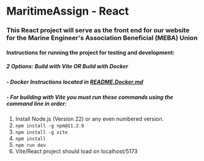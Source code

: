 # MaritimeAssign - React

### This React project will serve as the front end for our website for the Marine Engineer's Association Beneficial (MEBA) Union

#### Instructions for running the project for testing and development:

##### 2 Options: Build with Vite OR Build with Docker

##### - Docker Instructions located in [README.Docker.md](https://github.com/Maritime-Assign/ReactProject/blob/main/README.md)

##### - For building with Vite you must run these commands using the command line in order:

1. Install Node.js (Version 22) or any even numbered version.
2. `npm install -g npm@11.2.0`
3. `npm install -g vite`
4. `npm install`
5. `npm run dev`
6. Vite/React project should load on localhost/5173
